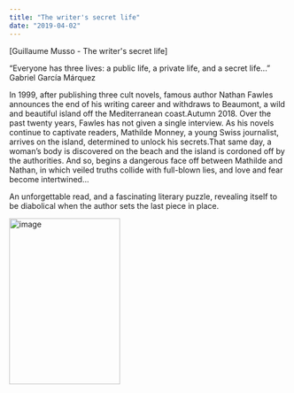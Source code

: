 ```yaml
---
title: "The writer's secret life"
date: "2019-04-02"
---
```


\[Guillaume Musso - The writer's secret life]

“Everyone has three lives: a public life,
a private life, and a secret life...”
Gabriel García Márquez
 

In 1999, after publishing three cult novels, famous author Nathan Fawles announces the end of his writing career and withdraws to Beaumont, a wild and beautiful island off the Mediterranean coast.Autumn 2018. Over the past twenty years, Fawles has not given a single interview. As his novels continue to captivate readers, Mathilde Monney, a young Swiss journalist, arrives on the island, determined to unlock his secrets.That same day, a woman’s body is discovered on the beach and the island is cordoned off by the authorities. And so, begins a dangerous face off between  Mathilde  and  Nathan,  in  which  veiled  truths  collide  with  full-blown lies, and love and fear become intertwined...

An unforgettable read, and a fascinating literary puzzle, revealing itself to be diabolical when the author sets the last piece in place.

<img width="200" height="300" src="https://www.guillaumemusso.com/sites/default/files/images/livres/couv/9782702165485-001-T.jpeg" alt="image"></iframe>
